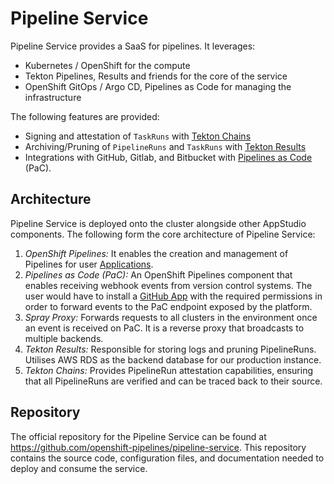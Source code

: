 # Pipeline Service

Pipeline Service provides a SaaS for pipelines. It leverages:

- Kubernetes / OpenShift for the compute
- Tekton Pipelines, Results and friends for the core of the service
- OpenShift GitOps / Argo CD, Pipelines as Code for managing the infrastructure

The following features are provided:

- Signing and attestation of `TaskRuns` with [Tekton Chains](https://tekton.dev/docs/chains/)
- Archiving/Pruning of `PipelineRuns` and `TaskRuns` with [Tekton Results](https://tekton.dev/docs/results/)
- Integrations with GitHub, Gitlab, and Bitbucket with [Pipelines as Code](https://pipelinesascode.com) (PaC).

## Architecture

Pipeline Service is deployed onto the cluster alongside other AppStudio components. The following form the core architecture of Pipeline Service:

1. _OpenShift Pipelines:_ It enables the creation and management of Pipelines for user [Applications](https://redhat-appstudio.github.io/book/ref/application-environment-api.html#application).
2. _Pipelines as Code (PaC):_ An OpenShift Pipelines component that enables receiving webhook events from version control systems. The user would have to install a [GitHub App](https://pipelinesascode.com/docs/install/github_apps/) with the required permissions in order to forward events to the PaC endpoint exposed by the platform.
3. _Spray Proxy:_ Forwards requests to all clusters in the environment once an event is received on PaC. It is a reverse proxy that broadcasts to multiple backends.
4. _Tekton Results:_ Responsible for storing logs and pruning PipelineRuns. Utilises AWS RDS as the backend database for our production instance.
5. _Tekton Chains:_ Provides PipelineRun attestation capabilities, ensuring that all PipelineRuns are verified and can be traced back to their source.

## Repository

The official repository for the Pipeline Service can be found at https://github.com/openshift-pipelines/pipeline-service. This repository contains the source code, configuration files, and documentation needed to deploy and consume the service.
